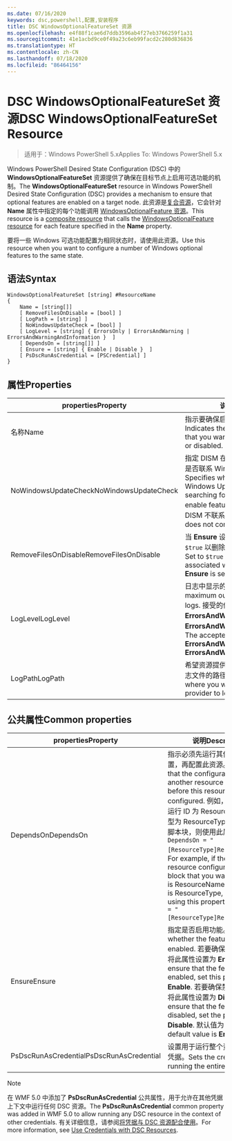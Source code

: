 ```yaml
---
ms.date: 07/16/2020
keywords: dsc,powershell,配置,安装程序
title: DSC WindowsOptionalFeatureSet 资源
ms.openlocfilehash: e4f88f1cae6d7ddb3596ab4f27eb3766259f1a31
ms.sourcegitcommit: 41e1acbd9ce0f49a23c6eb99facd2c280d836836
ms.translationtype: HT
ms.contentlocale: zh-CN
ms.lasthandoff: 07/18/2020
ms.locfileid: "86464156"
---
```

# <a name="dsc-windowsoptionalfeatureset-resource"></a><span data-ttu-id="f64bb-103">DSC WindowsOptionalFeatureSet 资源</span><span class="sxs-lookup"><span data-stu-id="f64bb-103">DSC WindowsOptionalFeatureSet Resource</span></span>

> <span data-ttu-id="f64bb-104">适用于：Windows PowerShell 5.x</span><span class="sxs-lookup"><span data-stu-id="f64bb-104">Applies To: Windows PowerShell 5.x</span></span>

<span data-ttu-id="f64bb-105">Windows PowerShell Desired State Configuration (DSC) 中的 **WindowsOptionalFeatureSet** 资源提供了确保在目标节点上启用可选功能的机制。</span><span class="sxs-lookup"><span data-stu-id="f64bb-105">The **WindowsOptionalFeatureSet** resource in Windows PowerShell Desired State Configuration (DSC) provides a mechanism to ensure that optional features are enabled on a target node.</span></span> <span data-ttu-id="f64bb-106">此资源是[复合资源](../../../resources/authoringResourceComposite.md)，它会针对 **Name** 属性中指定的每个功能调用 [WindowsOptionalFeature 资源](windowsOptionalFeatureResource.md)。</span><span class="sxs-lookup"><span data-stu-id="f64bb-106">This resource is a [composite resource](../../../resources/authoringResourceComposite.md) that calls the [WindowsOptionalFeature resource](windowsOptionalFeatureResource.md) for each feature specified in the **Name** property.</span></span>

<span data-ttu-id="f64bb-107">要将一些 Windows 可选功能配置为相同状态时，请使用此资源。</span><span class="sxs-lookup"><span data-stu-id="f64bb-107">Use this resource when you want to configure a number of Windows optional features to the same state.</span></span>

## <a name="syntax"></a><span data-ttu-id="f64bb-108">语法</span><span class="sxs-lookup"><span data-stu-id="f64bb-108">Syntax</span></span>

```Syntax
WindowsOptionalFeatureSet [string] #ResourceName
{
    Name = [string[]]
    [ RemoveFilesOnDisable = [bool] ]
    [ LogPath = [string] ]
    [ NoWindowsUpdateCheck = [bool] ]
    [ LogLevel = [string] { ErrorsOnly | ErrorsAndWarning | ErrorsAndWarningAndInformation }  ]
    [ DependsOn = [string[]] ]
    [ Ensure = [string] { Enable | Disable }  ]
    [ PsDscRunAsCredential = [PSCredential] ]
}
```

## <a name="properties"></a><span data-ttu-id="f64bb-109">属性</span><span class="sxs-lookup"><span data-stu-id="f64bb-109">Properties</span></span>

|<span data-ttu-id="f64bb-110">properties</span><span class="sxs-lookup"><span data-stu-id="f64bb-110">Property</span></span> |<span data-ttu-id="f64bb-111">说明</span><span class="sxs-lookup"><span data-stu-id="f64bb-111">Description</span></span> |
|---|---|
|<span data-ttu-id="f64bb-112">名称</span><span class="sxs-lookup"><span data-stu-id="f64bb-112">Name</span></span> |<span data-ttu-id="f64bb-113">指示要确保启用或禁用的功能的名称。</span><span class="sxs-lookup"><span data-stu-id="f64bb-113">Indicates the name of the features that you want to ensure are enabled or disabled.</span></span> |
|<span data-ttu-id="f64bb-114">NoWindowsUpdateCheck</span><span class="sxs-lookup"><span data-stu-id="f64bb-114">NoWindowsUpdateCheck</span></span> |<span data-ttu-id="f64bb-115">指定 DISM 在搜索源文件以启用功能时是否联系 Windows 更新 (WU)。</span><span class="sxs-lookup"><span data-stu-id="f64bb-115">Specifies whether DISM contacts Windows Update (WU) when searching for the source files to enable features.</span></span> <span data-ttu-id="f64bb-116">如果为 `$true`，则 DISM 不联系 WU。</span><span class="sxs-lookup"><span data-stu-id="f64bb-116">If `$true`, DISM does not contact WU.</span></span> |
|<span data-ttu-id="f64bb-117">RemoveFilesOnDisable</span><span class="sxs-lookup"><span data-stu-id="f64bb-117">RemoveFilesOnDisable</span></span> |<span data-ttu-id="f64bb-118">当 **Ensure** 设置为 **Absent** 时，设置为 `$true` 以删除与功能关联的所有文件。</span><span class="sxs-lookup"><span data-stu-id="f64bb-118">Set to `$true` to remove all files associated with the features when **Ensure** is set to **Absent**.</span></span> |
|<span data-ttu-id="f64bb-119">LogLevel</span><span class="sxs-lookup"><span data-stu-id="f64bb-119">LogLevel</span></span> |<span data-ttu-id="f64bb-120">日志中显示的最大输出级别。</span><span class="sxs-lookup"><span data-stu-id="f64bb-120">The maximum output level shown in the logs.</span></span> <span data-ttu-id="f64bb-121">接受的值包括：**ErrorsOnly**、**ErrorsAndWarning** 和 **ErrorsAndWarningAndInformation**。</span><span class="sxs-lookup"><span data-stu-id="f64bb-121">The accepted values are: **ErrorsOnly**, **ErrorsAndWarning**, and **ErrorsAndWarningAndInformation**.</span></span> |
|<span data-ttu-id="f64bb-122">LogPath</span><span class="sxs-lookup"><span data-stu-id="f64bb-122">LogPath</span></span> |<span data-ttu-id="f64bb-123">希望资源提供程序在其中记录操作的日志文件的路径。</span><span class="sxs-lookup"><span data-stu-id="f64bb-123">The path to a log file where you want the resource provider to log the operation.</span></span> |

## <a name="common-properties"></a><span data-ttu-id="f64bb-124">公共属性</span><span class="sxs-lookup"><span data-stu-id="f64bb-124">Common properties</span></span>

|<span data-ttu-id="f64bb-125">properties</span><span class="sxs-lookup"><span data-stu-id="f64bb-125">Property</span></span> |<span data-ttu-id="f64bb-126">说明</span><span class="sxs-lookup"><span data-stu-id="f64bb-126">Description</span></span> |
|---|---|
|<span data-ttu-id="f64bb-127">DependsOn</span><span class="sxs-lookup"><span data-stu-id="f64bb-127">DependsOn</span></span> |<span data-ttu-id="f64bb-128">指示必须先运行其他资源的配置，再配置此资源。</span><span class="sxs-lookup"><span data-stu-id="f64bb-128">Indicates that the configuration of another resource must run before this resource is configured.</span></span> <span data-ttu-id="f64bb-129">例如，如果想要首先运行 ID 为 ResourceName、类型为 ResourceType 的资源配置脚本块，则使用此属性的语法为 `DependsOn = "[ResourceType]ResourceName"`。</span><span class="sxs-lookup"><span data-stu-id="f64bb-129">For example, if the ID of the resource configuration script block that you want to run first is ResourceName and its type is ResourceType, the syntax for using this property is `DependsOn = "[ResourceType]ResourceName"`.</span></span> |
|<span data-ttu-id="f64bb-130">Ensure</span><span class="sxs-lookup"><span data-stu-id="f64bb-130">Ensure</span></span> |<span data-ttu-id="f64bb-131">指定是否启用功能。</span><span class="sxs-lookup"><span data-stu-id="f64bb-131">Specifies whether the features are enabled.</span></span> <span data-ttu-id="f64bb-132">若要确保启用功能，请将此属性设置为 **Enable**。</span><span class="sxs-lookup"><span data-stu-id="f64bb-132">To ensure that the features are enabled, set this property to **Enable**.</span></span> <span data-ttu-id="f64bb-133">若要确保禁用功能，请将此属性设置为 **Disable**。</span><span class="sxs-lookup"><span data-stu-id="f64bb-133">To ensure that the features are disabled, set the property to **Disable**.</span></span> <span data-ttu-id="f64bb-134">默认值为 **Enable**。</span><span class="sxs-lookup"><span data-stu-id="f64bb-134">The default value is **Enable**.</span></span> |
|<span data-ttu-id="f64bb-135">PsDscRunAsCredential</span><span class="sxs-lookup"><span data-stu-id="f64bb-135">PsDscRunAsCredential</span></span> |<span data-ttu-id="f64bb-136">设置用于运行整个资源的身份的凭据。</span><span class="sxs-lookup"><span data-stu-id="f64bb-136">Sets the credential for running the entire resource as.</span></span> |

> [!NOTE]
> <span data-ttu-id="f64bb-137">在 WMF 5.0 中添加了 **PsDscRunAsCredential** 公共属性，用于允许在其他凭据上下文中运行任何 DSC 资源。</span><span class="sxs-lookup"><span data-stu-id="f64bb-137">The **PsDscRunAsCredential** common property was added in WMF 5.0 to allow running any DSC resource in the context of other credentials.</span></span> <span data-ttu-id="f64bb-138">有关详细信息，请参阅[将凭据与 DSC 资源配合使用](../../../configurations/runasuser.md)。</span><span class="sxs-lookup"><span data-stu-id="f64bb-138">For more information, see [Use Credentials with DSC Resources](../../../configurations/runasuser.md).</span></span>
